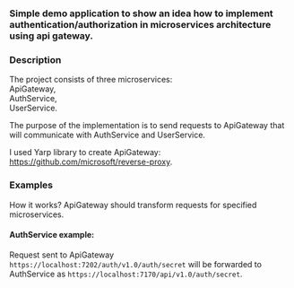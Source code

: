 ### Simple demo application to show an idea how to implement authentication/authorization in microservices architecture using api gateway.

### Description
The project consists of three microservices: <br>
ApiGateway,<br>
AuthService,<br>
UserService.<br>

The purpose of the implementation is to send requests to ApiGateway that will communicate with AuthService and UserService.

I used Yarp library to create ApiGateway: https://github.com/microsoft/reverse-proxy.

### Examples
How it works? ApiGateway should transform requests for specified microservices.

#### AuthService example:
Request sent to ApiGateway `https://localhost:7202/auth/v1.0/auth/secret` will be forwarded to AuthService as `https://localhost:7170/api/v1.0/auth/secret`.